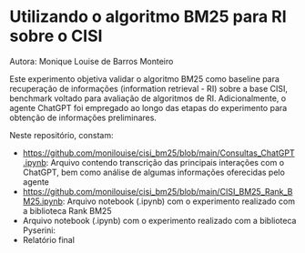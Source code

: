 # Utilizando o algoritmo BM25 para RI sobre o CISI

Autora: Monique Louise de Barros Monteiro

Este experimento objetiva validar o algoritmo BM25 como baseline para recuperação de informações (information retrieval - RI) sobre a base CISI, benchmark voltado para avaliação de algoritmos de RI. Adicionalmente, o agente ChatGPT foi empregado ao longo das etapas do experimento para obtenção de informações preliminares.

Neste repositório, constam:

* https://github.com/monilouise/cisi_bm25/blob/main/Consultas_ChatGPT.ipynb: Arquivo contendo transcrição das principais interações com o ChatGPT, bem como análise de algumas informações oferecidas pelo agente
* https://github.com/monilouise/cisi_bm25/blob/main/CISI_BM25_Rank_BM25.ipynb: Arquivo notebook (.ipynb) com o experimento realizado com a biblioteca Rank BM25
* Arquivo notebook (.ipynb) com o experimento realizado com a biblioteca Pyserini:
* Relatório final

